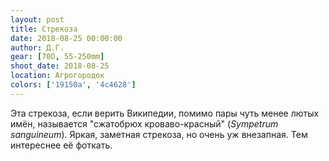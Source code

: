 ```yaml
---
layout: post
title: Стрекоза
date: 2018-08-25 00:00:00
author: Д.Г.
gear: [70D, 55-250mm]
shoot_date: 2018-08-25
location: Агрогородок
colors: ['19150a', '4c4628']
---
```

Эта стрекоза, если верить Википедии, помимо пары чуть менее лютых имён, называется "сжатобрюх кроваво-красный" (_Sympetrum sanguineum_). Яркая, заметная стрекоза, но очень уж внезапная. Тем интереснее её фоткать.
